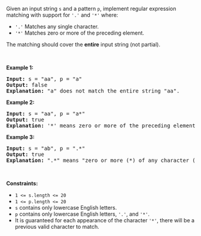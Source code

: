 <p>Given an input string <code>s</code>&nbsp;and a pattern <code>p</code>, implement regular expression matching with support for <code>&#39;.&#39;</code> and <code>&#39;*&#39;</code> where:</p>

<ul>
	<li><code>&#39;.&#39;</code> Matches any single character.​​​​</li>
	<li><code>&#39;*&#39;</code> Matches zero or more of the preceding element.</li>
</ul>

<p>The matching should cover the <strong>entire</strong> input string (not partial).</p>

<p>&nbsp;</p>
<p><strong class="example">Example 1:</strong></p>

<pre>
<strong>Input:</strong> s = &quot;aa&quot;, p = &quot;a&quot;
<strong>Output:</strong> false
<strong>Explanation:</strong> &quot;a&quot; does not match the entire string &quot;aa&quot;.
</pre>

<p><strong class="example">Example 2:</strong></p>

<pre>
<strong>Input:</strong> s = &quot;aa&quot;, p = &quot;a*&quot;
<strong>Output:</strong> true
<strong>Explanation:</strong> &#39;*&#39; means zero or more of the preceding element, &#39;a&#39;. Therefore, by repeating &#39;a&#39; once, it becomes &quot;aa&quot;.
</pre>

<p><strong class="example">Example 3:</strong></p>

<pre>
<strong>Input:</strong> s = &quot;ab&quot;, p = &quot;.*&quot;
<strong>Output:</strong> true
<strong>Explanation:</strong> &quot;.*&quot; means &quot;zero or more (*) of any character (.)&quot;.
</pre>

<p>&nbsp;</p>
<p><strong>Constraints:</strong></p>

<ul>
	<li><code>1 &lt;= s.length&nbsp;&lt;= 20</code></li>
	<li><code>1 &lt;= p.length&nbsp;&lt;= 20</code></li>
	<li><code>s</code> contains only lowercase English letters.</li>
	<li><code>p</code> contains only lowercase English letters, <code>&#39;.&#39;</code>, and&nbsp;<code>&#39;*&#39;</code>.</li>
	<li>It is guaranteed for each appearance of the character <code>&#39;*&#39;</code>, there will be a previous valid character to match.</li>
</ul>
